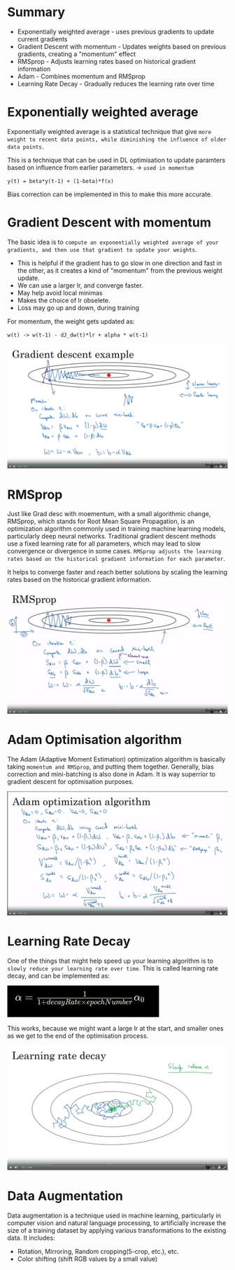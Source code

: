 # Summary
- Exponentially weighted average - uses previous gradients to update current gradients
- Gradient Descent with momentum - Updates weights based on previous gradients, creating a "momentum" effect
- RMSprop - Adjusts learning rates based on historical gradient information
- Adam - Combines momentum and RMSprop
- Learning Rate Decay - Gradually reduces the learning rate over time

# Exponentially weighted average
Exponentially weighted average is a statistical technique that give `more weight to recent data points, while diminishing the influence of older data points`.

This is a technique that can be used in DL optimisation to update paramters based on influence from earlier parameters. -> `used in momentum`

    y(t) = beta*y(t-1) + (1-beta)*f(x)

Bias correction can be implemented in this to make this more accurate.

# Gradient Descent with momentum
The basic idea is to `compute an exponentially weighted average of your gradients, and then use that gradient to update your weights`.

- This is helpful if the gradient has to go slow in one direction and fast in the other, as it creates a kind of "momentum" from the previous weight update. 
- We can use a larger lr, and converge faster. 
- May help avoid local minimas
- Makes the choice of lr obselete.
- Loss may go up and down, during training

For momentum, the weight gets updated as:

    w(t) -> w(t-1) - dJ_dw(t)*lr + alpha * w(t-1)

![Alt text](<Screenshot from 2023-10-12 21-11-00.png>)

# RMSprop
Just like Grad desc with moementum, with a small algorithmic change,
RMSprop, which stands for Root Mean Square Propagation, is an optimization algorithm commonly used in training machine learning models, particularly deep neural networks.
Traditional gradient descent methods use a fixed learning rate for all parameters, which may lead to slow convergence or divergence in some cases. `RMSprop adjusts the learning rates based on the historical gradient information for each parameter`.

It helps to converge faster and reach better solutions by scaling the learning rates based on the historical gradient information.

![Alt text](<Screenshot from 2023-10-12 21-24-45.png>)

# Adam Optimisation algorithm
The Adam (Adaptive Moment Estimation) optimization algorithm is basically taking `momentum and RMSprop`, and putting them together. Generally, bias correction and mini-batching is also done in Adam. It is way superrior to gradient descent for optimisation purposes.

![Alt text](<Screenshot from 2023-10-13 06-35-25.png>)

# Learning Rate Decay
One of the things that might help speed up your learning algorithm is to `slowly reduce your learning rate over time`. This is called learning rate decay, and can be implemented as:

![Alt text](<Screenshot from 2023-10-13 06-39-52.png>)

This works, because we might want a large lr at the start, and smaller ones as we get to the end of the optimisation process.

![Alt text](<Screenshot from 2023-10-13 06-41-27.png>)

# Data Augmentation
Data augmentation is a technique used in machine learning, particularly in computer vision and natural language processing, to artificially increase the size of a training dataset by applying various transformations to the existing data.
It includes:
 - Rotation, Mirroring, Random cropping(5-crop, etc.), etc.
 - Color shifting (shift RGB values by a small value)